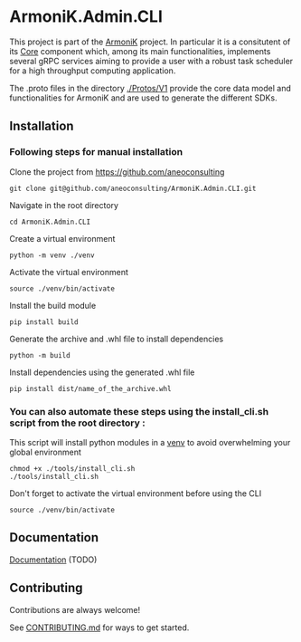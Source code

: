 # ArmoniK.Admin.CLI

This project is part of the [ArmoniK](https://github.com/aneoconsulting/ArmoniK) project.
In particular it is a consitutent of its [Core](https://github.com/aneoconsulting/ArmoniK.Core)
component which, among its main functionalities, implements several gRPC services aiming to
provide a user with a robust task scheduler for a high throughput computing application.

The .proto files in the directory [./Protos/V1](https://github.com/aneoconsulting/ArmoniK.Api/tree/main/Protos/V1) 
provide the core data model and functionalities for ArmoniK and are used to generate the different SDKs.

## Installation

### Following steps for manual installation

Clone the project from https://github.com/aneoconsulting
```
git clone git@github.com/aneoconsulting/ArmoniK.Admin.CLI.git
```
Navigate in the root directory
```
cd ArmoniK.Admin.CLI
```
Create a virtual environment
```
python -m venv ./venv
```
Activate the virtual environment
```
source ./venv/bin/activate
```
Install the build module
```
pip install build
```
Generate the archive and .whl file to install dependencies
```
python -m build
```
Install dependencies using the generated .whl file
```
pip install dist/name_of_the_archive.whl
```

### You can also automate these steps using the install_cli.sh script from the root directory :

This script will install python modules in a [venv](https://docs.python.org/3/library/venv.html) to avoid overwhelming your global environment

```
chmod +x ./tools/install_cli.sh
./tools/install_cli.sh
```

Don't forget to activate the virtual environment before using the CLI
```
source ./venv/bin/activate
```

## Documentation

[Documentation](https://aneoconsulting.github.io/ArmoniK.Admin.CLI/api/index.html) (TODO)


## Contributing

Contributions are always welcome!

See [CONTRIBUTING.md](https://github.com/aneoconsulting/ArmoniK.Api/blob/main/CONTRIBUTING.md) for ways to get started.
